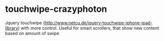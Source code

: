 touchwipe-crazyphoton
=====================

Jquery touchwipe (http://www.netcu.de/jquery-touchwipe-iphone-ipad-library) with more control. Useful for smart scrollers, that show new content based on amount of swipe